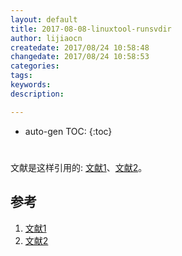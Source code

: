 ```yaml
---
layout: default
title: 2017-08-08-linuxtool-runsvdir
author: lijiaocn
createdate: 2017/08/24 10:58:48
changedate: 2017/08/24 10:58:53
categories:
tags:
keywords:
description: 

---
```


* auto-gen TOC:
{:toc}

# 

文献是这样引用的: [文献1][1]、[文献2][2]。

## 参考

1. [文献1][1]
2. [文献2][2]

[1]: 1.com  "文献1" 
[2]: 2.com  "文献1" 

